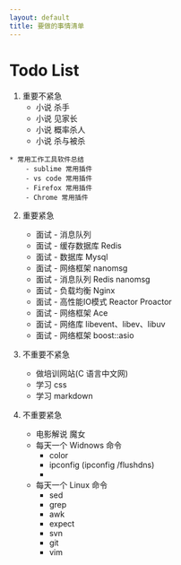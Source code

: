 ```yaml
---
layout: default
title: 要做的事情清单
---
```


# Todo List
1. 重要不紧急
	* 小说 杀手
	* 小说 见家长
	* 小说 概率杀人
	* 小说 杀与被杀
<!-- 	* 整理编程电子书
		- C/C++：https://xai.lanzous.com/b0eptxz1i
		- JavaScript： https://xai.lanzous.com/b0epqfdji
		- Go：https://xai.lanzous.com/b0eptihti
		- Java：https://xai.lanzous.com/b0eprkyzg
		- Python：https://xai.lanzous.com/b0epqonbe
 -->	
 	* 常用工作工具软件总结
		- sublime 常用插件
		- vs code 常用插件
		- Firefox 常用插件 
		- Chrome 常用插件

2. 重要紧急
	* 面试 - 消息队列
	* 面试 - 缓存数据库 Redis
	* 面试 - 数据库 Mysql
	* 面试 - 网络框架 nanomsg
	* 面试 - 消息队列 Redis nanomsg
	* 面试 - 负载均衡 Nginx
	* 面试 - 高性能IO模式 Reactor Proactor
	* 面试 - 网络框架 Ace
	* 面试 - 网络库 libevent、libev、libuv
	* 面试 - 网络框架 boost::asio

3. 不重要不紧急
	* 做培训网站(C 语言中文网) 
	* 学习 css 
	* 学习 markdown

4. 不重要紧急
	* 电影解说 魔女
	* 每天一个 Widnows 命令 
		* color
		* ipconfig (ipconfig /flushdns)
		* 
	* 每天一个 Linux 命令
		* sed
		* grep
		* awk
		* expect
		* svn
		* git
		* vim
